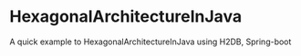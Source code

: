 # HexagonalArchitectureInJava
A quick example to HexagonalArchitectureInJava using H2DB, Spring-boot
